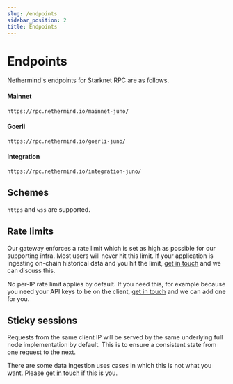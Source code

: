 ```yaml
---
slug: /endpoints
sidebar_position: 2
title: Endpoints
---
```


# Endpoints

Nethermind's endpoints for Starknet RPC are as follows.

#### Mainnet

```
https://rpc.nethermind.io/mainnet-juno/
```

#### Goerli

```
https://rpc.nethermind.io/goerli-juno/
```

#### Integration

```
https://rpc.nethermind.io/integration-juno/
```

## Schemes

`https` and `wss` are supported.

## Rate limits

Our gateway enforces a rate limit which is set as high as possible for our supporting infra. Most users will never hit this limit. If your application is ingesting on-chain historical data and you hit the limit, [get in touch](support) and we can discuss this.

No per-IP rate limit applies by default. If you need this, for example because you need your API keys to be on the client, [get in touch](support) and we can add one for you.

## Sticky sessions

Requests from the same client IP will be served by the same underlying full node implementation by default. This is to ensure a consistent state from one request to the next.

There are some data ingestion uses cases in which this is not what you want. Please [get in touch](support) if this is you.
